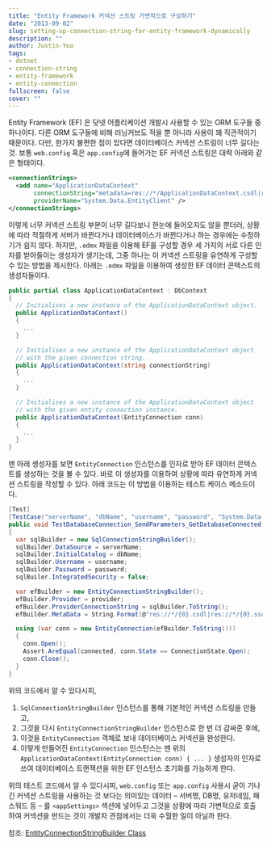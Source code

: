 ```yaml
---
title: "Entity Framework 커넥션 스트링 가변적으로 구성하기"
date: "2013-09-02"
slug: setting-up-connection-string-for-entity-framework-dynamically
description: ""
author: Justin-Yoo
tags:
- dotnet
- connection-string
- entity-framework
- entity-connection
fullscreen: false
cover: ""
---
```


Entity Framework (EF) 은 닷넷 어플리케이션 개발시 사용할 수 있는 ORM 도구들 중 하나이다. 다른 ORM 도구들에 비해 러닝커브도 적을 뿐 아니라 사용이 꽤 직관적이기 때문이다. 다만, 한가지 불편한 점이 있다면 데이터베이스 커넥션 스트링이 너무 길다는 것. 보통 `web.config` 혹은 `app.config`에 들어가는 EF 커넥션 스트링은 대략 아래와 같은 형태이다.

```xml
<connectionStrings>
  <add name="ApplicationDataContext"
       connectionString="metadata=res://*/ApplicationDataContext.csdl|res://*/ApplicationDataContext.ssdl|res://*/ApplicationDataContext.msl;provider=System.Data.SqlClient;provider connection string=&quot;data source=(LocalDB)v11.0;attachdbfilename=|Data Directory|AdventureWorks.mdf;UserId=username;Password=passwordintegrated security=False;connect timeout=30;MultipleActiveResultSets=True;App=EntityFramework&quot;"
       providerName="System.Data.EntityClient" />
</connectionStrings>

```

이렇게 너무 커넥션 스트링 부분이 너무 길다보니 한눈에 들어오지도 않을 뿐더러, 상황에 따라 적절하게 서버가 바뀐다거나 데이터베이스가 바뀐다거나 하는 경우에는 수정하기가 쉽지 않다. 하지만, `.edmx` 파일을 이용해 EF를 구성할 경우 세 가지의 서로 다른 인자를 받아들이는 생성자가 생기는데, 그중 하나는 이 커넥션 스트링을 유연하게 구성할 수 있는 방법을 제시한다. 아래는 `.edmx` 파일을 이용하여 생성한 EF 데이터 콘텍스트의 생성자들이다.

```csharp
public partial class ApplicationDataContext : DbContext
{
  // Initialises a new instance of the ApplicationDataContext object.
  public ApplicationDataContext()
  {
    ...
  }

  // Initialises a new instance of the ApplicationDataContext object
  // with the given connection string.
  public ApplicationDataContext(string connectionString)
  {
    ...
  }

  // Initialises a new instance of the ApplicationDataContext object
  // with the given entity connection instance.
  public ApplicationDataContext(EntityConnection conn)
  {
    ...
  }
}

```

맨 아래 생성자를 보면 `EntityConnection` 인스턴스를 인자로 받아 EF 데이터 콘텍스트를 생성하는 것을 볼 수 있다. 바로 이 생성자를 이용하여 상황에 따라 유연하게 커넥션 스트링을 작성할 수 있다. 아래 코드는 이 방법을 이용하는 테스트 케이스 메소드이다.

```csharp
[Test]
[TestCase("serverName", "dbName", "username", "password", "System.Data.SqlClient", true)]
public void TestDatabaseConnection_SendParameters_GetDatabaseConnected(string serverName, string dbName, string username, string password, string provider, bool connected)
{
  var sqlBuilder = new SqlConnectionStringBuilder();
  sqlBuilder.DataSource = serverName;
  sqlBuilder.InitialCatalog = dbName;
  sqlBuilder.Username = username;
  sqlBuilder.Password = password;
  sqlBuiler.IntegratedSecurity = false;

  var efBuilder = new EntityConnectionStringBuilder();
  efBuilder.Provider = provider;
  efBuilder.ProviderConnectionString = sqlBuilder.ToString();
  efBuilder.MetaData = String.Format(@"res://*/{0}.csdl|res://*/{0}.ssdl|res://*/{0}.msl", "ApplicationDataContext");

  using (var conn = new EntityConnection(efBuilder.ToString()))
  {
    conn.Open();
    Assert.AreEqual(connected, conn.State == ConnectionState.Open);
    conn.Close();
  }
}

```

위의 코드에서 알 수 있다시피,

1. `SqlConnectionStringBuilder` 인스턴스를 통해 기본적인 커넥션 스트링을 만들고,
2. 그것을 다시 `EntityConnectionStringBuilder` 인스턴스로 한 번 더 감싸준 후에,
3. 이것을 `EntityConnection` 객체로 보내 데이터베이스 커넥션을 완성한다.
4. 이렇게 만들어진 `EntityConnection` 인스턴스는 맨 위의 `ApplicationDataContext(EntityConnection conn) { ... }` 생성자의 인자로 쓰여 데이터베이스 트랜잭션을 위한 EF 인스턴스 초기화를 가능하게 한다.

위의 테스트 코드에서 알 수 있다시피, `web.config` 또는 `app.config` 사용시 굳이 기나긴 커넥션 스트링을 사용하는 것 보다는 의미있는 데이터 – 서버명, DB명, 유저네임, 패스워드 등 – 를 `<appSettings>` 섹션에 넣어두고 그것을 상황에 따라 가변적으로 호출하여 커넥션을 만드는 것이 개발자 관점에서는 더욱 수월한 일이 아닐까 한다.

참조: [EntityConnectionStringBuilder Class](http://msdn.microsoft.com/en-us/library/system.data.entityclient.entityconnectionstringbuilder.aspx)

